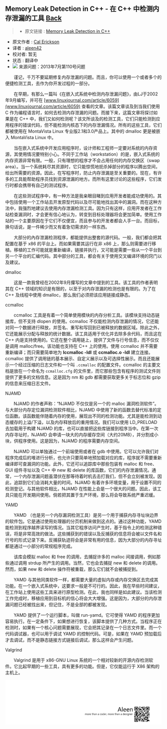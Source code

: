 ## Memory Leak Detection in C++ - 在 C++ 中检测内存泄漏的工具 [**Back**](./../translation.md)

> * 原文链接 : [Memory Leak Detection in C++](http://www.linuxjournal.com/article/6556?page=0,0)
* 原文作者 : [Cal Erickson](http://www.linuxjournal.com/user/801087)
* 译者 : [aleen42](https://github.com/aleen42) 
* 校对者: 暂无
* 状态 :  翻译中
* <img src="./cover110.small.jpg"> 来源问题：2013年7月第110号问题



&#160; &#160; &#160; &#160;谨记，千万不要延期修复内存泄漏的问题。而且，你可以使用一个或者多个的便捷检测工具，去作为你开发过程的一部分。

&#160; &#160; &#160; &#160;在早期，有那么一篇叫《在嵌入式系统中检测内存泄漏问题》，由LJ于2002年9月编写，并可在 [www.linuxjournal.com/article/6059](www.linuxjournal.com/article/6059) 查看的文章。该篇文章谈及到当我们使用 C 作为编程语言时，如何去检测内存泄漏的问题。而接下来，这篇文章将探讨如果是在 C++ 中，我们又如何检测呢？该文所谈及的检测工具，它们只能检测到应用程序的错误代码，但不能检测内核态下的内存泄漏情况。所有的这些工具，它们都被使用在 MontaVista Linux 专业版2.1和3.0产品上。其中的 dmalloc 更是被嵌入 MontaVista Linux 中。

&#160; &#160; &#160; &#160;当在嵌入式系统中开发应用程序时，设计师和工程师一定要对系统的内存资源，其使用情况要特别小心。不同于工作站（workstation）的是，嵌入式系统的内存资源非常有限。一般，只有理想的程序才不会占用任何的内存交换区（swap area）。当一个系统耗尽其资源时，它只能惊慌地扼杀掉部分的程序以腾出空间，给出所需要的资源。因此，在写程序时，防止内存泄漏是至关重要的。现在，有许多的工具能帮助程序员找到资源泄漏的地方。而所有这里讨论的这些程序，它们发行时都会携带有自己的测试程序。

&#160; &#160; &#160; &#160;在这些测试程序中，有一种方法是我亲眼目睹到应用开发者能成功使用的。其中包括使用一个工作站去开发原型代码以及尽可能地找出其中的漏洞。而在这种方法中，我强烈地建议去使用内存泄漏检测工具。因为只有这样，应用开发者在工作站检查漏洞时，才会更有信心地认为，转变到目标处理器将会更加简单。使用工作站的一个主要原因在于它们不仅便宜，而且参与的开发者都会人手一台。而目标，换句话说，是一件稀少而又有着急切需求的一样东西。

&#160; &#160; &#160; &#160;大部分的內存泄漏检测程序，都能提供出整套的源代码。一般，我们都会把其配置在基于 x86 的平台上。而如果需要其运行在非 x86 上，那么则需要进行移植。移植的工作可能就是重新编译，链接并执行，又可能是需要一些从一个平台到另一个平台的汇编代码。其中部分的工具，都会有关于使用交叉编译环境的窍门以及建议。

dmalloc

&#160; &#160; &#160; &#160;这是一款我曾经在2002年9月攥写的文章中提到的工具。该工具的作者表明其在 C++ 领域的知识是有限的，以至于对内存泄漏的检测也是有限的。为了在 C++ 及线程中使用 dmalloc，那么我们必须把该应用链接成静态。

ccmalloc

&#160; &#160; &#160; &#160;ccmalloc 工具是有着一个简单使用模块的内存分析工具。该模块支持动态链接库，但不支持 dlopen 的使用。ccmalloc 不仅能检测内存泄漏的情况，它还能对同一个数据进行释放，并签名、重写和写回到已被释放的数据区域。除此之外，它还能展示分配与释放的统计数据。该工具适用于优化并去除多余代码，而且这在 C++ 内是支持使用的。它还在整个调用链上，提供了文件与行号信息，而不仅仅是调用 malloc/free。该功能也支持在 C++ 上的使用。使用 ccmalloc 并不需要重新编译；而只需要简单地为 **lccmalloc -ldl** 或 **ccmalloc.o -ldl** 建立连接。ccmalloc 提供了调用链的基本展示、自定义展示以及可选择性展示。而且还能展示一个经过压缩的日志文件和一个叫 `.ccmalloc` 的配置文件。ccmalloc 的主要文档是放在一个命名为 `ccmalloc.cfg` 的文件里，而它那些包含有程序的测试文件则提供了更多的文档信息。这是因为 nm 和 gdb 都需要获取更多关于标志位和 gzip 的信息来压缩日志文件。

NJAMD

&#160; &#160; &#160; &#160;NJAMD 的作者声称：“NJAMD 不仅仅是另一个的 malloc 漏洞检测软件”。与大部分内存定位漏洞检测软件相比，NJAMD 中使用了新的函数去替代标准的定位函数。该函数能伴随着内存的使用，展现出不同的检测功能。尤其是能检测到动态缓存的上溢/下溢，以及内存释放后的重用情况。我们可以使用 LD_PRELOAD 去加载用于构建 NJAMD 的库，也可以直接把这些库链接到程序当中。在第一次内存寻址时，NJAMD 会申请一块大的内存缓存空间（大约20MB），并分割成小块，供程序使用。这是因为，NJAMD 的程序需要内存空间。

&#160; &#160; &#160; &#160;NJAMD 可以单独通过一个前端使用或者在 gdb 中使用。它可以允许我们对程序完成后的堆进行分析，也允许只要简单地预加载对应的库，程序就不需要重新编译即可查漏洞的功能。此外，它还可以追踪库中那些包装有 malloc 和 free、GUI 组件寻址以及 C++ 中 new 和 delete 的库函数，它们的内存泄漏情况。通常，一个内存泄漏问题虽潜伏在那等待着时机去击打我们，但不会立刻被发现。因此，追踪到它们会消耗大量的时间。NJAMD 有着许多环境变量，用于设置不同的检测登记。与其他软件相比，NJAMD 在性能上会是一个很大的问题。因此，该工具只能在开发期间使用。倘若把其置于生产环境，那么将会导致系统严重迟缓。

YAMD

&#160; &#160; &#160; &#160;YAMD （也是另一个内存漏洞检测工具）是另一个用于捕获内存寻址块边界的软件包。它是通过使用处理器的分页机制来做到这点的。通过这种功能，YAMD 能检测到程序越界读写的情况。当其它程序访问产生时，基于指令上的检测这种错误，将是非常高效的做法。这些捕获到的错误以及反捕获的信息将会被以文件名和行号的形式记录下来。反捕获轨迹将会是非常有用的信息，因为大部分的内存寻址都是通过一小部分的常规程序完成。

&#160; &#160; &#160; &#160;该库会模拟 malloc 和 free 的调用，去捕捉许多的 malloc 间接调用，例如那些通过调用 strdup 所产生的调用。当然，它也会去捕捉 new 和 delete 的调用。然而，如果 new 和 delete 操作符被重载，那么它们就不会被捕捉到。

&#160; &#160; &#160; &#160;YAMD 与其他同类软件一样，都需要大量的虚拟内存或内存交换区去完成其功能。在一个嵌入式系统中，这要求一般是不可行的。因此，我在早些时间建议，在工作站上使用这些工具来进行原型检测。在此，我也同样是如此建议。当该检测工作完成时，移植应用到目标机的信心将会大大增强。这是因为，大部分的内存泄漏问题已经被找出来，但记住，不是全部的都被发现。

&#160; &#160; &#160; &#160;YAMD 提供了一个运行脚本，叫做 run-yamd。它可使得 YAMD 的程序更加容易执行。在一定条件下，如果想进行恢复，该脚本提供了几种方式。当程序正在检测时，如果有一个核心问题需要展现，它会把其记录在一个日志文件里。而一个代码调试器，也可以用于调试 YAMD 的控制代码。可是，如果在 YAMD 预加载后才去调试，而不是静态链接方式链接后调试，那么这样会产生问题。

Valgrind

&#160; &#160; &#160; &#160;Valgrind 是用于 x86-GNU Linux 系统的一个相对较新的开源内存检测软件。它比起早期的一些工具，具有更多的功能。但是，它仅能运行于 X86 架构的主机上。

<a href="http://aleen42.github.io/" target="_blank" ><img src="./../../pic/tail.gif"></a>
